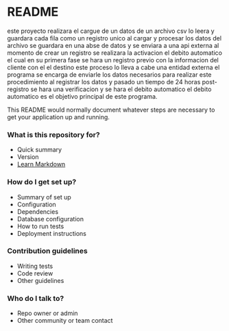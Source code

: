 # README

este proyecto realizara el cargue de un datos de un archivo csv lo leera y guardara cada fila como un registro unico
al cargar y procesar los datos del archivo se guardara en una abse de datos y se enviara a una api externa
al momento de crear un registro se realizara la activacion el debito automatico el cual en su primera fase
se hara un registro previo con la informacion del cliente con el el destino este proceso lo lleva a cabe una entidad externa
el programa se encarga de enviarle los datos necesarios para realizar este procedimiento
al registrar los datos y pasado un tiempo de 24 horas post-registro se hara una verificacion y se hara el debito automatico
el debito automatico es el objetivo principal de este programa.

This README would normally document whatever steps are necessary to get your application up and running.

### What is this repository for?

- Quick summary
- Version
- [Learn Markdown](https://bitbucket.org/tutorials/markdowndemo)

### How do I get set up?

- Summary of set up
- Configuration
- Dependencies
- Database configuration
- How to run tests
- Deployment instructions

### Contribution guidelines

- Writing tests
- Code review
- Other guidelines

### Who do I talk to?

- Repo owner or admin
- Other community or team contact
